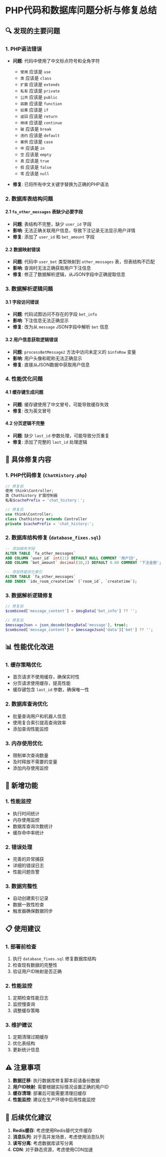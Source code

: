# PHP代码和数据库问题分析与修复总结

## 🔍 发现的主要问题

### 1. PHP语法错误
- **问题**: 代码中使用了中文标点符号和全角字符
  - `使用` 应该是 `use`
  - `类` 应该是 `class`
  - `扩展` 应该是 `extends`
  - `私有` 应该是 `private`
  - `公共` 应该是 `public`
  - `函数` 应该是 `function`
  - `如果` 应该是 `if`
  - `返回` 应该是 `return`
  - `继续` 应该是 `continue`
  - `破` 应该是 `break`
  - `违约` 应该是 `default`
  - `案例` 应该是 `case`
  - `中` 应该是 `in`
  - `空` 应该是 `empty`
  - `真` 应该是 `true`
  - `假` 应该是 `false`
  - `零` 应该是 `null`

- **修复**: 已将所有中文关键字替换为正确的PHP语法

### 2. 数据库表结构问题

#### 2.1 `fa_other_messages` 表缺少必要字段
- **问题**: 表结构不完整，缺少 `user_id` 字段
- **影响**: 无法正确关联用户信息，导致下注记录无法显示用户详情
- **修复**: 添加了 `user_id` 和 `bet_amount` 字段

#### 2.2 数据映射错误
- **问题**: 代码中 `user_bet` 类型映射到 `other_messages` 表，但表结构不匹配
- **影响**: 查询时无法正确获取用户下注信息
- **修复**: 修正了数据解析逻辑，从JSON字段中正确提取信息

### 3. 数据解析逻辑问题

#### 3.1 字段访问错误
- **问题**: 代码试图访问不存在的字段 `bet_info`
- **影响**: 下注信息无法正确显示
- **修复**: 改为从 `message` JSON字段中解析 `bet` 信息

#### 3.2 用户信息获取逻辑错误
- **问题**: `processBetMessage2` 方法中访问未定义的 `$infoRow` 变量
- **影响**: 用户头像和昵称无法正确显示
- **修复**: 直接从JSON数据中获取用户信息

### 4. 性能优化问题

#### 4.1 缓存键生成问题
- **问题**: 缓存键使用了中文冒号，可能导致缓存失效
- **修复**: 改为英文冒号

#### 4.2 分页逻辑不完整
- **问题**: 缺少 `last_id` 参数处理，可能导致分页重复
- **修复**: 添加了完整的 `last_id` 处理逻辑

## 🔧 具体修复内容

### 1. PHP代码修复 (`ChatHistory.php`)

```php
// 修复前
使用 think\Controller;
类 Chathistory 扩展控制器
私有$cachePrefix = 'chat_history：';

// 修复后
use think\Controller;
class Chathistory extends Controller
private $cachePrefix = 'chat_history:';
```

### 2. 数据库结构修复 (`database_fixes.sql`)

```sql
-- 添加缺失字段
ALTER TABLE `fa_other_messages` 
ADD COLUMN `user_id` int(11) DEFAULT NULL COMMENT '用户ID',
ADD COLUMN `bet_amount` decimal(10,2) DEFAULT 0.00 COMMENT '下注金额';

-- 添加性能优化索引
ALTER TABLE `fa_other_messages` 
ADD INDEX `idx_room_createtime` (`room_id`, `createtime`);
```

### 3. 数据解析逻辑修复

```php
// 修复前
$combined['message_content'] = $msgData['bet_info'] ?? '';

// 修复后
$messageJson = json_decode($msgData['message'], true);
$combined['message_content'] = $messageJson['data']['bet'] ?? '';
```

## 📊 性能优化改进

### 1. 缓存策略优化
- 首页请求不使用缓存，确保实时性
- 分页请求使用缓存，提高性能
- 缓存键包含 `last_id` 参数，确保唯一性

### 2. 数据库查询优化
- 批量查询用户和机器人信息
- 使用复合索引提高查询效率
- 添加查询性能监控

### 3. 内存使用优化
- 限制单次查询数量
- 及时释放不需要的变量
- 添加内存使用监控

## 🚀 新增功能

### 1. 性能监控
- 执行时间统计
- 内存使用监控
- 数据库查询次数统计
- 缓存命中率统计

### 2. 错误处理
- 完善的异常捕获
- 详细的错误日志
- 性能问题告警

### 3. 数据完整性
- 自动创建索引记录
- 数据一致性检查
- 触发器确保数据同步

## 📋 使用建议

### 1. 部署前检查
1. 执行 `database_fixes.sql` 修复数据库结构
2. 检查现有数据的完整性
3. 验证用户ID映射是否正确

### 2. 性能监控
1. 定期检查性能日志
2. 监控慢查询
3. 调整缓存策略

### 3. 维护建议
1. 定期清理过期缓存
2. 优化表结构
3. 更新统计信息

## ⚠️ 注意事项

1. **数据迁移**: 执行数据库修复脚本前请备份数据
2. **用户ID映射**: 需要根据实际情况设置正确的用户ID
3. **缓存清理**: 部署后可能需要清理旧缓存
4. **性能监控**: 建议在生产环境中启用性能监控

## 🔄 后续优化建议

1. **Redis缓存**: 考虑使用Redis替代文件缓存
2. **消息队列**: 对于高并发场景，考虑使用消息队列
3. **读写分离**: 考虑数据库读写分离
4. **CDN**: 对于静态资源，考虑使用CDN加速